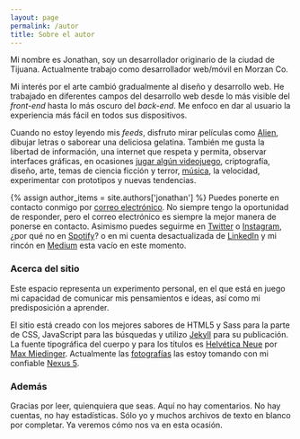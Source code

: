 ```yaml
---
layout: page
permalink: /autor
title: Sobre el autor
---
```


<p class="lead">Mi nombre es Jonathan, soy un desarrollador originario de la ciudad de Tijuana. Actualmente trabajo como desarrollador web/móvil en Morzan Co.</p>

Mi interés por el arte cambió gradualmente al diseño y desarrollo web. <!--, antes de asentarme finalmente en el diseño y desarrollo de videojuegos.--> He trabajado en diferentes campos del desarrollo web desde lo más visible del *front-end* hasta lo más oscuro del *back-end*. Me enfoco en dar al usuario la experiencia más fácil en todos sus dispositivos.

Cuando no estoy leyendo mis *feeds*, disfruto mirar películas como [Alien][alien], dibujar letras o saborear una deliciosa gelatina. También me gusta la libertad de información, una internet que respeta y permita, observar interfaces gráficas, en ocasiones [jugar algún videojuego][jugar-algun-videojuego], criptografía, diseño, arte, temas de ciencia ficción y terror, [música][musica], la velocidad, experimentar con prototipos y nuevas tendencias.

{% assign author_items = site.authors['jonathan'] %}
Puedes ponerte en contacto conmigo por <a href="mailto:{{ author_items.email }}">correo electrónico</a>. No siempre tengo la oportunidad de responder, pero el correo electrónico es siempre la mejor manera de ponerse en contacto. Asimismo puedes seguirme en <a href="https://twitter.com/{{ author_items.twitter_username }}" target="_blank">Twitter</a> o <a href="https://www.instagram.com/{{ author_items.instagram_username }}" target="_blank">Instagram</a>, ¿por qué no en <a href="https://open.spotify.com/user/{{ author_items.spotify_username }}" target="_blank">Spotify</a>? o en mi cuenta desactualizada de <a href="https://www.linkedin.com/in/{{ author_items.linkedin_username }}" target="_blank">LinkedIn</a> y mi rincón en <a href="https://medium.com/@{{ author_items.medium_username }}" target="_blank">Medium</a> esta vacío en este momento.

### Acerca del sitio

Este espacio representa un experimento personal, en el que está en juego mi capacidad de comunicar mis pensamientos e ideas, así como mi predisposición a aprender.

El sitio está creado con los mejores sabores de HTML5 y Sass para la parte de CSS, JavaScript para las búsquedas y utilizo [Jekyll][jekyll] para su publicación. La fuente tipográfica del cuerpo y para los títulos es [Helvética Neue][helvetica-neue] por [Max Miedinger][max-miedinger]. Actualmente las <a href="https://www.flickr.com/photos/@{{ site.flickr_username }}" target="_blank">fotografías</a> las estoy tomando con mi confiable [Nexus 5][nexus-5].

### Además

Gracias por leer, quienquiera que seas. Aquí no hay comentarios. No hay cuentas, no hay estadísticas. Sólo yo y muchos archivos de texto en blanco por completar. Ya veremos cómo nos va en esta ocasión.

[alien]: /2016/11/19/la-tipografia-de-alien
[jugar-algun-videojuego]: http://steamcommunity.com/id/jonathanzuniga/
[musica]: http://www.last.fm/user/jonathanzuniga
[jekyll]: https://jekyllrb.com/
[helvetica-neue]: http://typedia.com/explore/typeface/helvetica-neue/
[max-miedinger]: https://es.wikipedia.org/wiki/Max_Miedinger
[nexus-5]: https://web.archive.org/web/20150905053915/http://www.google.com/nexus/5/
